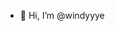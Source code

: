 - 👋 Hi, I’m @windyyye

<!---
windyyye/windyyye is a ✨ special ✨ repository because its `README.md` (this file) appears on your GitHub profile.
You can click the Preview link to take a look at your changes.
--->
